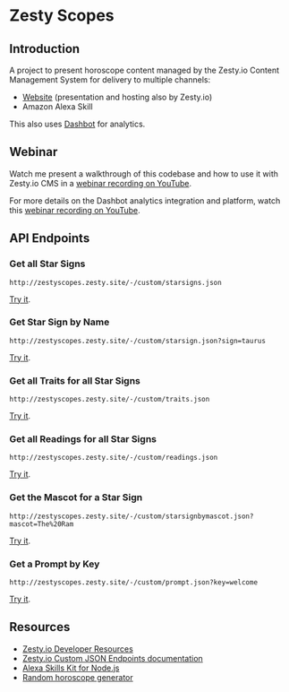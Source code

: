 # Zesty Scopes

## Introduction

A project to present horoscope content managed by the Zesty.io Content Management System for delivery to multiple channels:

* [Website](http://zestyscopes.zesty.site/) (presentation and hosting also by Zesty.io)
* Amazon Alexa Skill

This also uses [Dashbot](https://www.dashbot.io/) for analytics.

## Webinar

Watch me present a walkthrough of this codebase and how to use it with Zesty.io CMS in a [webinar recording on YouTube](https://www.youtube.com/watch?v=pIlA7T2TQK4).

For more details on the Dashbot analytics integration and platform, watch this [webinar recording on YouTube](https://www.youtube.com/watch?v=TOTrsVT_kp8).

## API Endpoints

### Get all Star Signs

```
http://zestyscopes.zesty.site/-/custom/starsigns.json
```

[Try it](http://zestyscopes.zesty.site/-/custom/starsigns.json).

### Get Star Sign by Name

```
http://zestyscopes.zesty.site/-/custom/starsign.json?sign=taurus
```

[Try it](
http://zestyscopes.zesty.site/-/custom/starsign.json?sign=taurus).

### Get all Traits for all Star Signs

```
http://zestyscopes.zesty.site/-/custom/traits.json
```

[Try it](http://zestyscopes.zesty.site/-/custom/traits.json).

### Get all Readings for all Star Signs

```
http://zestyscopes.zesty.site/-/custom/readings.json
```

[Try it](http://zestyscopes.zesty.site/-/custom/readings.json).

### Get the Mascot for a Star Sign

```
http://zestyscopes.zesty.site/-/custom/starsignbymascot.json?mascot=The%20Ram
```

[Try it](http://zestyscopes.zesty.site/-/custom/starsignbymascot.json?mascot=The%20Ram).

### Get a Prompt by Key

```
http://zestyscopes.zesty.site/-/custom/prompt.json?key=welcome
```

[Try it](http://zestyscopes.zesty.site/-/custom/prompt.json?key=welcome).

## Resources

* [Zesty.io Developer Resources](https://developer.zesty.io/)
* [Zesty.io Custom JSON Endpoints documentation](https://developer.zesty.io/docs/code-editor/customizable-json-endpoints-for-content/)
* [Alexa Skills Kit for Node.js](https://github.com/alexa/alexa-skills-kit-sdk-for-nodejs/)
* [Random horoscope generator](http://www.glossynews.com/funnyhitman/horoscopes.php)
